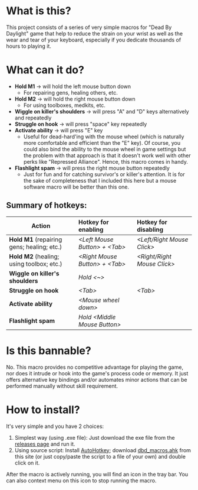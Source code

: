 # What is this?
This project consists of a series of very simple macros for "Dead By Daylight" game that help to reduce the strain on your wrist as well as the wear and tear of your keyboard, especially if you dedicate thousands of hours to playing it.


  
# What can it do?
* **Hold M1**                      &#8594; will hold the left mouse button down
  * For repairing gens, healing others, etc.
* **Hold M2**                      &#8594; will hold the right mouse button down
  * For using toolboxes, medkits, etc.
* **Wiggle on killer's shoulders** &#8594; will press "A" and "D" keys alternatively and repeatedly
* **Struggle on hook**             &#8594; will press "space" key repeatedly
* **Activate ability**             &#8594; will press "E" key
  * Useful for dead-hard'ing with the mouse wheel (which is naturally more comfortable and efficient than the "E" key). Of course, you could also bind the ability to the mouse wheel in game settings but the problem with that approach is that it doesn't work well with other perks like "Repressed Alliance". Hence, this macro comes in handy.
* **Flashlight spam**              &#8594; will press the right mouse button repeatedly
  * Just for fun and for catching survivor's or killer's attention. It is for the sake of completeness that I included this here but a mouse software macro will be better than this one.


## Summary of hotkeys:
Action                                       | Hotkey for enabling                | Hotkey for disabling
---------------------------------------------|:-----------------------------------|:-------------------------------
**Hold M1** (repairing gens; healing; etc.)  | _\<Left Mouse Button\> + \<Tab\>_  | _\<Left/Right Mouse Click\>_
**Hold M2** (healing; using toolbox; etc.)   | _\<Right Mouse Button\> + <Tab\>_  | _\<Right/Right Mouse Click\>_
**Wiggle on killer's shoulders**             | _Hold \<~\>_                       |
**Struggle on hook**                         | _\<Tab\>_                          | _\<Tab\>_
**Activate ability**                         | _\<Mouse wheel down\>_             |
**Flashlight spam**                          | _Hold \<Middle Mouse Button\>_     |


  
# Is this bannable?
No. This macro provides no competitive advantage for playing the game, nor does it intrude or hook into the game's process code or memory. It just offers alternative key bindings and/or automates minor actions that can be performed manually without skill requirement.


  
# How to install?
It's very simple and you have 2 choices:
1. Simplest way (using .exe file): Just download the exe file from the [releases page](https://github.com/nickyramone/dbd-macros/releases) and run it.
2. Using source script: Install [AutoHotkey](https://www.autohotkey.com); download [dbd_macros.ahk](https://github.com/nickyramone/dbd-macros/blob/master/dbd_macros.ahk) from this site (or just copy/paste the script to a file of your own) and double click on it.

After the macro is actively running, you will find an icon in the tray bar. You can also context menu on this icon to stop running the macro.
